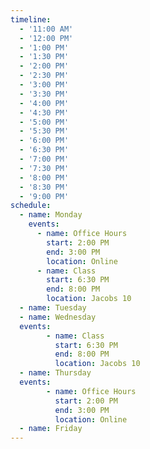 ```yaml
---
timeline:
  - '11:00 AM'
  - '12:00 PM'
  - '1:00 PM'
  - '1:30 PM'
  - '2:00 PM'
  - '2:30 PM'
  - '3:00 PM'
  - '3:30 PM'
  - '4:00 PM'
  - '4:30 PM'
  - '5:00 PM'
  - '5:30 PM'
  - '6:00 PM'
  - '6:30 PM'
  - '7:00 PM'
  - '7:30 PM'
  - '8:00 PM'
  - '8:30 PM'
  - '9:00 PM'
schedule:
  - name: Monday
    events:
      - name: Office Hours
        start: 2:00 PM
        end: 3:00 PM
        location: Online
      - name: Class
        start: 6:30 PM
        end: 8:00 PM
        location: Jacobs 10
  - name: Tuesday
  - name: Wednesday
  events:
        - name: Class
          start: 6:30 PM
          end: 8:00 PM
          location: Jacobs 10
  - name: Thursday
  events:
        - name: Office Hours
          start: 2:00 PM
          end: 3:00 PM
          location: Online 
  - name: Friday
---
```

